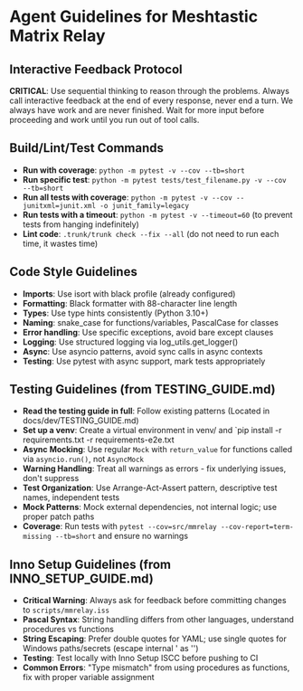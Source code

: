 # Agent Guidelines for Meshtastic Matrix Relay

## Interactive Feedback Protocol

**CRITICAL**: Use sequential thinking to reason through the problems. Always call interactive feedback at the end of every response, never end a turn. We always have work and are never finished. Wait for more input before proceeding and work until you run out of tool calls.

## Build/Lint/Test Commands

- **Run with coverage**: `python -m pytest -v --cov --tb=short`
- **Run specific test**: `python -m pytest tests/test_filename.py -v --cov --tb=short`
- **Run all tests with coverage**: `python -m pytest -v --cov --junitxml=junit.xml -o junit_family=legacy`
- **Run tests with a timeout**: `python -m pytest -v --timeout=60` (to prevent tests from hanging indefinitely)
- **Lint code**: `.trunk/trunk check --fix --all` (do not need to run each time, it wastes time)

## Code Style Guidelines

- **Imports**: Use isort with black profile (already configured)
- **Formatting**: Black formatter with 88-character line length
- **Types**: Use type hints consistently (Python 3.10+)
- **Naming**: snake_case for functions/variables, PascalCase for classes
- **Error handling**: Use specific exceptions, avoid bare except clauses
- **Logging**: Use structured logging via log_utils.get_logger()
- **Async**: Use asyncio patterns, avoid sync calls in async contexts
- **Testing**: Use pytest with async support, mark tests appropriately

## Testing Guidelines (from TESTING_GUIDE.md)

- **Read the testing guide in full**: Follow existing patterns (Located in docs/dev/TESTING_GUIDE.md)
- **Set up a venv**: Create a virtual environment in venv/ and `pip install -r requirements.txt -r requirements-e2e.txt
- **Async Mocking**: Use regular `Mock` with `return_value` for functions called via `asyncio.run()`, not `AsyncMock`
- **Warning Handling**: Treat all warnings as errors - fix underlying issues, don't suppress
- **Test Organization**: Use Arrange-Act-Assert pattern, descriptive test names, independent tests
- **Mock Patterns**: Mock external dependencies, not internal logic; use proper patch paths
- **Coverage**: Run tests with `pytest --cov=src/mmrelay --cov-report=term-missing --tb=short` and ensure no warnings

## Inno Setup Guidelines (from INNO_SETUP_GUIDE.md)

- **Critical Warning**: Always ask for feedback before committing changes to `scripts/mmrelay.iss`
- **Pascal Syntax**: String handling differs from other languages, understand procedures vs functions
- **String Escaping**: Prefer double quotes for YAML; use single quotes for Windows paths/secrets (escape internal ' as '')
- **Testing**: Test locally with Inno Setup ISCC before pushing to CI
- **Common Errors**: "Type mismatch" from using procedures as functions, fix with proper variable assignment
